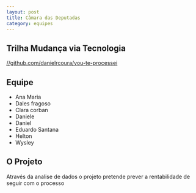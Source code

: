 ```yaml
---
layout: post
title: Câmara das Deputadas
category: equipes
---
```


## Trilha Mudança via Tecnologia

[//github.com/danielrcoura/vou-te-processei](https://github.com/danielrcoura/vou-te-processei)

## Equipe

*	Ana Maria
*	Dales fragoso
*	Clara corban
*	Daniele
*	Daniel
*	Eduardo Santana
*	Helton
*	Wysley

## O Projeto

Através da analise de dados o projeto pretende prever a rentabilidade de seguir com o processo
